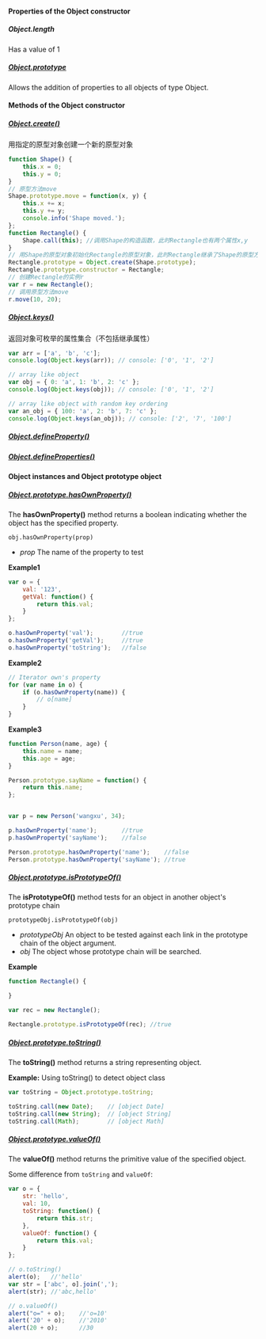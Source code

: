 #### Properties of the Object constructor

##### Object.length

Has a value of 1

##### [Object.prototype](https://developer.mozilla.org/en-US/docs/Web/JavaScript/Reference/Global_Objects/Object/prototype)

Allows the addition of properties to all objects of type Object.


#### Methods of the Object constructor

##### [Object.create()](https://developer.mozilla.org/en-US/docs/Web/JavaScript/Reference/Global_Objects/Object/create)

用指定的原型对象创建一个新的原型对象

```javascript
function Shape() {
    this.x = 0;
    this.y = 0;
}
// 原型方法move
Shape.prototype.move = function(x, y) {
    this.x += x;
    this.y += y;
    console.info('Shape moved.');
};
function Rectangle() {
    Shape.call(this); //调用Shape的构造函数，此时Rectangle也有两个属性x,y
}
// 用Shape的原型对象初始化Rectangle的原型对象，此时Rectangle继承了Shape的原型方法move
Rectangle.prototype = Object.create(Shape.prototype);
Rectangle.prototype.constructor = Rectangle;
// 创建Rectangle的实例r
var r = new Rectangle();
// 调用原型方法move
r.move(10, 20);
```

##### [Object.keys()](https://developer.mozilla.org/en-US/docs/Web/JavaScript/Reference/Global_Objects/Object/keys)

返回对象可枚举的属性集合（不包括继承属性）

```javascript
var arr = ['a', 'b', 'c'];
console.log(Object.keys(arr)); // console: ['0', '1', '2']

// array like object
var obj = { 0: 'a', 1: 'b', 2: 'c' };
console.log(Object.keys(obj)); // console: ['0', '1', '2']

// array like object with random key ordering
var an_obj = { 100: 'a', 2: 'b', 7: 'c' };
console.log(Object.keys(an_obj)); // console: ['2', '7', '100']
```

##### [Object.defineProperty()](https://developer.mozilla.org/en-US/docs/Web/JavaScript/Reference/Global_Objects/Object/defineProperty)

##### [Object.defineProperties()](https://developer.mozilla.org/en-US/docs/Web/JavaScript/Reference/Global_Objects/Object/defineProperties)

#### Object instances and Object prototype object


##### [Object.prototype.hasOwnProperty()](https://developer.mozilla.org/en-US/docs/Web/JavaScript/Reference/Global_Objects/Object/hasOwnProperty)

The **hasOwnProperty()** method returns a boolean indicating whether the object has the specified property.

`obj.hasOwnProperty(prop)`

* *prop* The name of the property to test

**Example1**

```javascript
var o = {
    val: '123',
    getVal: function() {
        return this.val;
    }
};

o.hasOwnProperty('val');        //true
o.hasOwnProperty('getVal');     //true
o.hasOwnProperty('toString');   //false
```

**Example2**

```javascript
// Iterator own's property
for (var name in o) {
    if (o.hasOwnProperty(name)) {
        // o[name]
    }
}
```

**Example3**

```javascript
function Person(name, age) {
    this.name = name;
    this.age = age;
}

Person.prototype.sayName = function() {
    return this.name;
};


var p = new Person('wangxu', 34);

p.hasOwnProperty('name');       //true
p.hasOwnProperty('sayName');    //false

Person.prototype.hasOwnProperty('name');    //false
Person.prototype.hasOwnProperty('sayName'); //true
```

##### [Object.prototype.isPrototypeOf()](https://developer.mozilla.org/en-US/docs/Web/JavaScript/Reference/Global_Objects/Object/isPrototypeOf)

The **isPrototypeOf()** method tests for an object in another object's prototype chain

`prototypeObj.isPrototypeOf(obj)`

* *prototypeObj* An object to be tested against each link in the prototype chain of the object argument.
* *obj* The object whose prototype chain will be searched. 

**Example**

```javascript
function Rectangle() {

}

var rec = new Rectangle();

Rectangle.prototype.isPrototypeOf(rec); //true
```

##### [Object.prototype.toString()](https://developer.mozilla.org/en-US/docs/Web/JavaScript/Reference/Global_Objects/Object/toString)

The **toString()** method returns a string representing object.

**Example:** Using toString() to detect object class

```javascript
var toString = Object.prototype.toString;

toString.call(new Date);    // [object Date]
toString.call(new String);  // [object String]
toString.call(Math);        // [object Math]
```
##### [Object.prototype.valueOf()](https://developer.mozilla.org/en-US/docs/Web/JavaScript/Reference/Global_Objects/Object/valueOf)

The **valueOf()** method returns the primitive value of the specified object.

Some difference from `toString` and `valueOf`:

```javascript
var o = {
    str: 'hello',
    val: 10,
    toString: function() {
        return this.str;
    },
    valueOf: function() {
        return this.val;
    }
};

// o.toString()
alert(o);   //'hello'
var str = ['abc', o].join(','); 
alert(str); //'abc,hello'

// o.valueOf()
alert("o=" + o);    //'o=10'
alert('20' + o);    //'2010'
alert(20 + o);      //30
```
